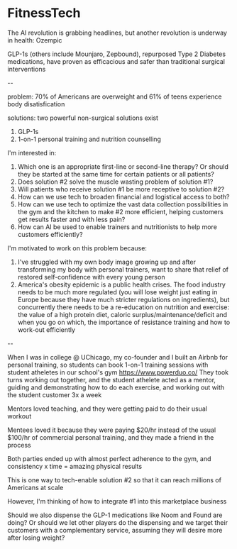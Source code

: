 # FitnessTech

The AI revolution is grabbing headlines, but another revolution is underway in health: Ozempic 

GLP-1s (others include Mounjaro, Zepbound), repurposed Type 2 Diabetes medications, have proven as efficacious and safer than traditional surgical interventions 

-- 

problem: 70% of Americans are overweight and 61% of teens experience body disatisfication 

solutions: two powerful non-surgical solutions exist

1. GLP-1s
2. 1-on-1 personal training and nutrition counselling  

I'm interested in: 

1. Which one is an appropriate first-line or second-line therapy? Or should they be started at the same time for certain patients or all patients?
2. Does solution #2 solve the muscle wasting problem of solution #1?
3. Will patients who receive solution #1 be more receptive to solution #2? 
4. How can we use tech to broaden financial and logistical access to both?
5. How can we use tech to optimize the vast data collection possibilities in the gym and the kitchen to make #2 more efficient, helping customers get results faster and with less pain?
6. How can AI be used to enable trainers and nutritionists to help more customers efficiently?

I'm motivated to work on this problem because: 
1. I've struggled with my own body image growing up and after transforming my body with personal trainers, want to share that relief of restored self-confidence with every young person
2. America's obesity epidemic is a public health crises. The food industry needs to be much more regulated (you will lose weight just eating in Europe because they have much stricter regulations on ingredients), but concurrently there needs to be a re-education on nutrition and exercise: the value of a high protein diet, caloric surplus/maintenance/deficit and when you go on which, the importance of resistance training and how to work-out efficiently

-- 

When I was in college @ UChicago, my co-founder and I built an Airbnb for personal training, so students can book 1-on-1 training sessions with student atheletes in our school's gym
https://www.powerduo.co/
They took turns working out together, and the student athelete acted as a mentor, guiding and demonstrating how to do each exercise, and working out with the student customer 3x a week 

Mentors loved teaching, and they were getting paid to do their usual workout 

Mentees loved it because they were paying $20/hr instead of the usual $100/hr of commercial personal training, and they made a friend in the process 

Both parties ended up with almost perfect adherence to the gym, and consistency x time = amazing physical results

This is one way to tech-enable solution #2 so that it can reach millions of Americans at scale

However, I'm thinking of how to integrate #1 into this marketplace business 

Should we also dispense the GLP-1 medications like Noom and Found are doing? Or should we let other players do the dispensing and we target their customers with a complementary service, assuming they will desire more after losing weight? 





     
